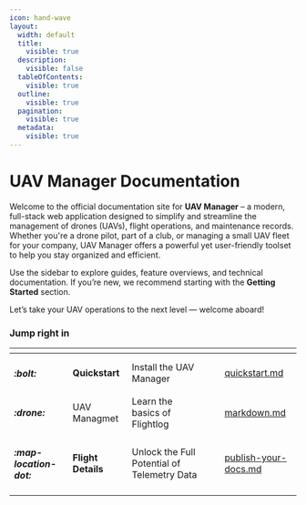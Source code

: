 ```yaml
---
icon: hand-wave
layout:
  width: default
  title:
    visible: true
  description:
    visible: false
  tableOfContents:
    visible: true
  outline:
    visible: true
  pagination:
    visible: true
  metadata:
    visible: true
---
```


# UAV Manager Documentation

Welcome to the official documentation site for **UAV Manager** – a modern, full-stack web application designed to simplify and streamline the management of drones (UAVs), flight operations, and maintenance records. Whether you're a drone pilot, part of a club, or managing a small UAV fleet for your company, UAV Manager offers a powerful yet user-friendly toolset to help you stay organized and efficient.

Use the sidebar to explore guides, feature overviews, and technical documentation. If you’re new, we recommend starting with the **Getting Started** section.

Let’s take your UAV operations to the next level — welcome aboard!

### Jump right in

<table data-view="cards"><thead><tr><th></th><th></th><th></th><th data-hidden data-card-cover data-type="files"></th><th data-hidden></th><th data-hidden data-card-target data-type="content-ref"></th></tr></thead><tbody><tr><td><h4><i class="fa-bolt">:bolt:</i></h4></td><td><strong>Quickstart</strong></td><td>Install the UAV Manager</td><td></td><td></td><td><a href="getting-started/quickstart.md">quickstart.md</a></td></tr><tr><td><h4><i class="fa-drone">:drone:</i></h4></td><td>UAV Managmet</td><td>Learn the basics of Flightlog</td><td></td><td></td><td><a href="functions/markdown.md">markdown.md</a></td></tr><tr><td><h4><i class="fa-map-location-dot">:map-location-dot:</i></h4></td><td><strong>Flight Details</strong></td><td>Unlock the Full Potential of Telemetry Data</td><td></td><td></td><td><a href="getting-started/publish-your-docs.md">publish-your-docs.md</a></td></tr></tbody></table>
